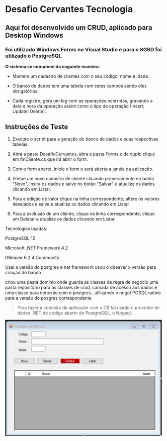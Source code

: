 # Desafio Cervantes Tecnologia

## Aqui foi desenvolvido um CRUD, aplicado para Desktop Windows

### Foi utilizado Windows Forms no Visual Studio e para o SGBD foi utilizado o PostgreSQL

**O sistema se compõem da seguinte maneira:**

* Mantem um cadastro de clientes com o seu código, nome e idade.

* O banco de dados tem uma tabela com estes campos sendo eles obrigatórios.

* Cada registro, gera um log com as operações ocorridas, gravando a data e hora da operação assim como o tipo de operação (Insert; Update; Delete).

## Instruções de Teste

1. Execute o script para a geração do banco de dados e suas respectivas tabelas.

2. Abra a pasta DesafioCervantes, abra a pasta Forms e de duplo clique em fmCliente.cs que irá abrir o form.

3. Com o form aberto, inicie o form e será aberta a janela da aplicação.

4. Efetue um novo cadastro de cliente clicando primeiramente no botão "Novo", insira os dados e salve no botão "Salvar" e atualize os dados clicando em Listar.

5. Para a edição de valor clique na linha correspondente, altere os valores desejados e salve e atualize os dados clicando em Listar.

6. Para a exclusão de um cliente, clique na linha correspondente, clique em Deletar e atualize os dados clicando em Listar.

Tecnologias usadas:

PostgreSQL 12

Microsoft .NET Framework 4.2

DBeaver 6.2.4 Community


Usei a versão do postgres e net framework
usou o dbeaver x versão para criação do banco

criou uma pasta domínio onde guarda as classes de regra de negócio
uma pasta repositório para as classes de crud, camada de acesso aos dados
e uma classe para conexão com o postgres.. utilizando o nuget PGSQL nativo para a versão do posgres correspondente

> Para fazer a conexão da aplicação com o DB foi usado o provedor de dados .NET de código aberto do PostgreSQL, o Npgsql.

 ![Windows Form](https://github.com/BrunoCesarAngst/ulbra/blob/master/CervantesTecnologia/imagens/form "Windows Form")
